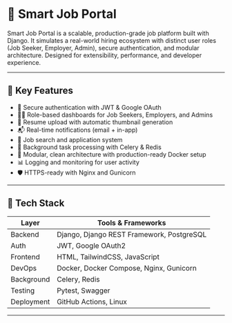 # 🚀 Smart Job Portal

Smart Job Portal is a scalable, production-grade job platform built with Django. It simulates a real-world hiring ecosystem with distinct user roles (Job Seeker, Employer, Admin), secure authentication, and modular architecture. Designed for extensibility, performance, and developer experience.

---

## 📌 Key Features

- 🔐 Secure authentication with JWT & Google OAuth
- 🧑‍💼 Role-based dashboards for Job Seekers, Employers, and Admins
- 📄 Resume upload with automatic thumbnail generation
- 📬 Real-time notifications (email + in-app)
- 🔎 Job search and application system
- 🧵 Background task processing with Celery & Redis
- 🧰 Modular, clean architecture with production-ready Docker setup
- 📊 Logging and monitoring for user activity
- 🛡️ HTTPS-ready with Nginx and Gunicorn

---

## 🧰 Tech Stack

| Layer        | Tools & Frameworks                          |
|--------------|---------------------------------------------|
| Backend      | Django, Django REST Framework, PostgreSQL   |
| Auth         | JWT, Google OAuth2                          |
| Frontend     | HTML, TailwindCSS, JavaScript               |
| DevOps       | Docker, Docker Compose, Nginx, Gunicorn     |
| Background   | Celery, Redis                               |
| Testing      | Pytest, Swagger                             |
| Deployment   | GitHub Actions, Linux                       |

---